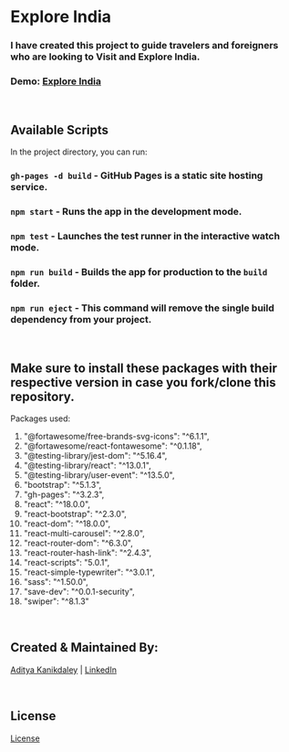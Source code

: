 # Explore India

### I have created this project to guide travelers and foreigners who are looking to Visit and Explore India. <br>

### Demo: [Explore India](https://adityakanikdaley.github.io/ExploreIndia/)

<br>

## Available Scripts

In the project directory, you can run: <br>

### `gh-pages -d build` - GitHub Pages is a static site hosting service.
### `npm start` - Runs the app in the development mode.
### `npm test` - Launches the test runner in the interactive watch mode.
### `npm run build` - Builds the app for production to the `build` folder.
### `npm run eject` - This command will remove the single build dependency from your project.

<br>

## Make sure to install these packages with their respective version in case you fork/clone this repository.
Packages used:
1.    "@fortawesome/free-brands-svg-icons": "^6.1.1",
2.    "@fortawesome/react-fontawesome": "^0.1.18",
3.    "@testing-library/jest-dom": "^5.16.4",
4.    "@testing-library/react": "^13.0.1",
5.    "@testing-library/user-event": "^13.5.0",
6.    "bootstrap": "^5.1.3",
7.    "gh-pages": "^3.2.3",
8.    "react": "^18.0.0",
9.    "react-bootstrap": "^2.3.0",
10.   "react-dom": "^18.0.0",
11.   "react-multi-carousel": "^2.8.0",
12.   "react-router-dom": "^6.3.0",
13.   "react-router-hash-link": "^2.4.3",
14.   "react-scripts": "5.0.1",
15.   "react-simple-typewriter": "^3.0.1",
16.   "sass": "^1.50.0",
17.   "save-dev": "^0.0.1-security",
18.   "swiper": "^8.1.3"

<br>

## Created & Maintained By:
[Aditya Kanikdaley](https://github.com/AdityaKanikdaley) | [LinkedIn](https://www.linkedin.com/in/aditya-kanikdaley-471452190/)

<br>

## License 
[License](https://github.com/AdityaKanikdaley/ExploreIndia/blob/master/LICENSE)
